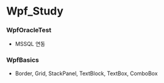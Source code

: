 # Wpf_Study

### WpfOracleTest
- MSSQL 연동

### WpfBasics
- Border, Grid, StackPanel, TextBlock, TextBox, ComboBox
